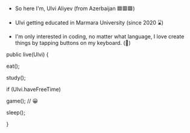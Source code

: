- So here I'm, Ulvi Aliyev (from Azerbaijan 🟦🟥🟩)

- Ulvi getting educated in Marmara University (since 2020 ⌛)

- I'm only interested in coding, no matter what language, I love create things by tapping buttons on my keyboard. (🖤)

public live(Ulvi) {

eat();

  study();

  if (Ulvi.haveFreeTime)

game(); // 😀

  sleep();

}
